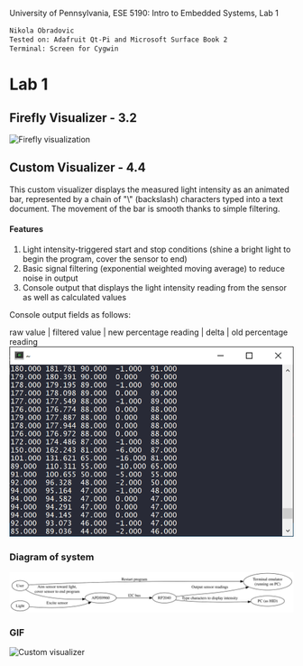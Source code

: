 University of Pennsylvania, ESE 5190: Intro to Embedded Systems, Lab 1

    Nikola Obradovic
    Tested on: Adafruit Qt-Pi and Microsoft Surface Book 2
    Terminal: Screen for Cygwin


# Lab 1

## Firefly Visualizer - 3.2
![Firefly visualization](img/firefly.gif)

## Custom Visualizer - 4.4
This custom visualizer displays the measured light intensity as an animated bar, represented by a chain of "\\" (backslash) characters typed into a text document. The movement of the bar is smooth thanks to simple filtering.
#### Features
1. Light intensity-triggered start and stop conditions (shine a bright light to begin the program, cover the sensor to end)
2. Basic signal filtering (exponential weighted moving average) to reduce noise in output
3. Console output that displays the light intensity reading from the sensor as well as calculated values

Console output fields as follows:

raw value | filtered value | new percentage reading | delta | old percentage reading
![console output](img/console.PNG)


### Diagram of system
![section 4.4 diagram](img/fourdotfour.svg)

### GIF
![Custom visualizer](img/visualizer.gif)
